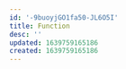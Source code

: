 ```yaml
---
id: '-9buoyjGO1fa50-JL6O5I'
title: Function
desc: ''
updated: 1639759165186
created: 1639759165186
---
```


